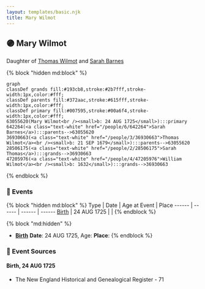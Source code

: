 ```yaml
---
layout: templates/basic.njk
title: Mary Wilmot
---
```

## 🟣 Mary Wilmot

Daughter of [Thomas Wilmot](/people/3/36930663) and [Sarah Barnes](/people/6/642264)

{% block "hidden md:block" %}
```mermaid
graph
classDef grands fill:#193cb8,stroke:#2b7fff,stroke-width:1px,color:#fff;
classDef parents fill:#372aac,stroke:#615fff,stroke-width:1px,color:#fff;
classDef primary fill:#007595,stroke:#00a6f4,stroke-width:1px,color:#fff;
63055620(Mary Wilmot<br /><small>b: 24 AUG 1725</small>):::primary
642264(<a class="text-white" href="/people/6/642264">Sarah Barnes</a>):::parents-->63055620
36930663(<a class="text-white" href="/people/3/36930663">Thomas Wilmot</a><br /><small>b: 21 SEP 1679</small>):::parents-->63055620
28506175(<a class="text-white" href="/people/2/28506175">Sarah Thomas</a>):::grands-->36930663
47205976(<a class="text-white" href="/people/4/47205976">William Wilmot</a><br /><small>b: 1632</small>):::grands-->36930663
```
{% endblock %}

### 📆 Events

{% block "hidden md:block" %}
Type | Date | Age at Event | Place
------ | ------ | ------ | ------
[Birth](#event-event-2) | 24 AUG 1725 |  |
{% endblock %}

{% block "md:hidden" %}
- **[Birth](#event-event-2)**
**Date**: 24 AUG 1725, Age:
**Place**:
{% endblock %}

### 📰 Event Sources

#### <a id="event-event-2"></a> Birth, 24 AUG 1725
* The New England Historical and Genealogical Register  - 71